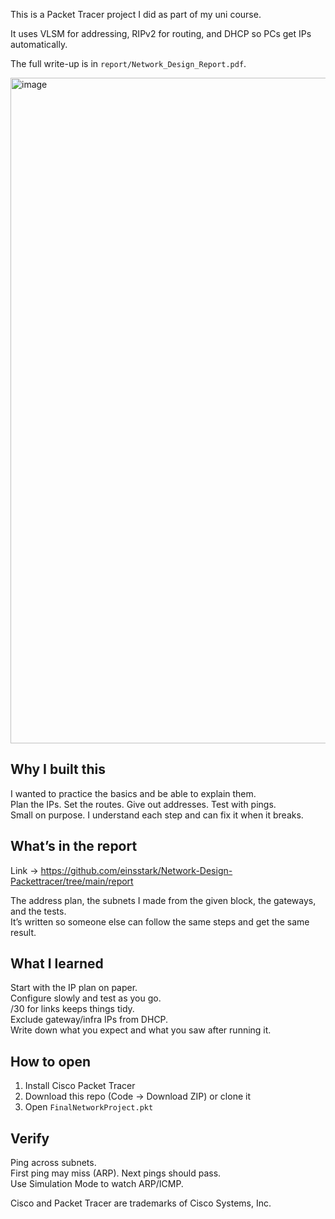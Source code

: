 This is a Packet Tracer project I did as part of my uni course. 

It uses VLSM for addressing, RIPv2 for routing, and DHCP so PCs get IPs automatically.  

The full write-up is in `report/Network_Design_Report.pdf`.

<img width="1707" height="1065" alt="image" src="https://github.com/user-attachments/assets/abc3da77-c7d6-4439-b079-dd9de7ba8c3e" />

## Why I built this
I wanted to practice the basics and be able to explain them.  
Plan the IPs. Set the routes. Give out addresses. Test with pings.  
Small on purpose. I understand each step and can fix it when it breaks.

## What’s in the report

Link -> https://github.com/einsstark/Network-Design-Packettracer/tree/main/report

The address plan, the subnets I made from the given block, the gateways, and the tests.  
It’s written so someone else can follow the same steps and get the same result.

## What I learned
Start with the IP plan on paper.  
Configure slowly and test as you go.  
/30 for links keeps things tidy.  
Exclude gateway/infra IPs from DHCP.  
Write down what you expect and what you saw after running it. 


## How to open
1) Install Cisco Packet Tracer  
2) Download this repo (Code → Download ZIP) or clone it  
3) Open `FinalNetworkProject.pkt`

## Verify
Ping across subnets.  
First ping may miss (ARP). Next pings should pass.  
Use Simulation Mode to watch ARP/ICMP.



Cisco and Packet Tracer are trademarks of Cisco Systems, Inc.
